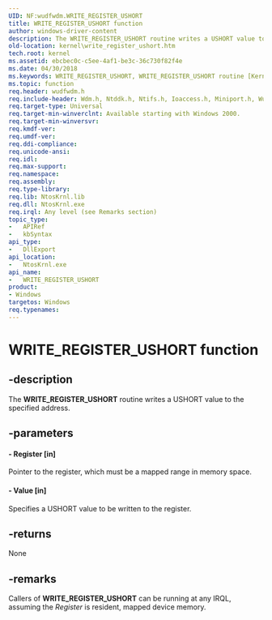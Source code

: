 ```yaml
---
UID: NF:wudfwdm.WRITE_REGISTER_USHORT
title: WRITE_REGISTER_USHORT function
author: windows-driver-content
description: The WRITE_REGISTER_USHORT routine writes a USHORT value to the specified address.
old-location: kernel\write_register_ushort.htm
tech.root: kernel
ms.assetid: ebcbec0c-c5ee-4af1-be3c-36c730f82f4e
ms.date: 04/30/2018
ms.keywords: WRITE_REGISTER_USHORT, WRITE_REGISTER_USHORT routine [Kernel-Mode Driver Architecture], k103_bc20d667-b3c7-4e46-a21d-06123e73d348.xml, kernel.write_register_ushort, wdm/WRITE_REGISTER_USHORT
ms.topic: function
req.header: wudfwdm.h
req.include-header: Wdm.h, Ntddk.h, Ntifs.h, Ioaccess.h, Miniport.h, Wudfwdm.h
req.target-type: Universal
req.target-min-winverclnt: Available starting with Windows 2000.
req.target-min-winversvr: 
req.kmdf-ver: 
req.umdf-ver: 
req.ddi-compliance: 
req.unicode-ansi: 
req.idl: 
req.max-support: 
req.namespace: 
req.assembly: 
req.type-library: 
req.lib: NtosKrnl.lib
req.dll: NtosKrnl.exe
req.irql: Any level (see Remarks section)
topic_type:
-	APIRef
-	kbSyntax
api_type:
-	DllExport
api_location:
-	NtosKrnl.exe
api_name:
-	WRITE_REGISTER_USHORT
product:
- Windows
targetos: Windows
req.typenames: 
---
```


# WRITE_REGISTER_USHORT function


## -description


The <b>WRITE_REGISTER_USHORT</b> routine writes a USHORT value to the specified address.


## -parameters




#### - Register [in]

Pointer to the register, which must be a mapped range in memory space.


#### - Value [in]

Specifies a USHORT value to be written to the register. 


## -returns



None




## -remarks



Callers of <b>WRITE_REGISTER_USHORT</b> can be running at any IRQL, assuming the <i>Register</i> is resident, mapped device memory. 



